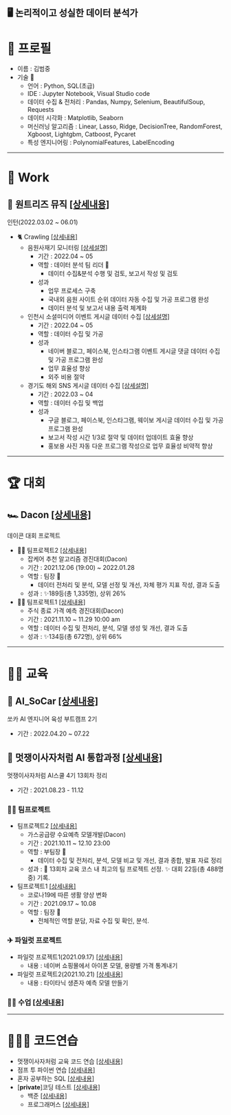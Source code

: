 
## 🖥 논리적이고 성실한 데이터 분석가

# 📃 프로필
+ 이름 : 김범중
+ 기술 🔧
  - 언어 : Python, SQL(초급)
  - IDE : Jupyter Notebook, Visual Studio code
  - 데이터 수집 & 전처리 : Pandas, Numpy, Selenium, BeautifulSoup, Requests
  - 데이터 시각화 : Matplotlib, Seaborn
  - 머신러닝 알고리즘 : Linear, Lasso, Ridge, DecisionTree, RandomForest, Xgboost, Lightgbm, Catboost, Pycaret
  - 특성 엔지니어링 : PolynomialFeatures, LabelEncoding

---
# 💼 Work
## 💼 원트리즈 뮤직 [[상세내용]](https://github.com/kbjung/Wantreez#readme)
인턴(2022.03.02 ~ 06.01)
+ 🐈 Crawling [[상세내용]](https://github.com/kbjung/Wantreez/tree/main/Crawling#readme)
  - 음원사재기 모니터링 [[상세설명]](https://github.com/kbjung/Wantreez/tree/main/Crawling/music#readme)
    - 기간 : 2022.04 ~ 05
    - 역할 : 데이터 분석 팀 리더 📢
      - 데이터 수집&분석 수행 및 검토, 보고서 작성 및 검토
    - 성과
      - 업무 프로세스 구축
      - 국내외 음원 사이트 순위 데이터 자동 수집 및 가공 프로그램 완성
      - 데이터 분석 및 보고서 내용 출력 체계화
  - 인천시 소셜미디어 이벤트 게시글 데이터 수집 [[상세설명]](https://github.com/kbjung/Wantreez/tree/main/Crawling/incheon#readme)
    - 기간 : 2022.04 ~ 05
    - 역할 : 데이터 수집 및 가공
    - 성과
      - 네이버 블로그, 페이스북, 인스타그램 이벤트 게시글 댓글 데이터 수집 및 가공 프로그램 완성
      - 업무 효율성 향상
      - 외주 비용 절약    
  - 경기도 해외 SNS 게시글 데이터 수집 [[상세설명]](https://github.com/kbjung/Wantreez/tree/main/Crawling/gyeonggido#readme)
    - 기간 : 2022.03 ~ 04
    - 역할 : 데이터 수집 및 백업
    - 성과
      - 구글 블로그, 페이스북, 인스타그램, 웨이보 게시글 데이터 수집 및 가공 프로그램 완성
      - 보고서 작성 시간 1/3로 절약 및 데이터 업데이트 효율 향상
      - 홍보용 사진 자동 다운 프로그램 작성으로 업무 효율성 비약적 향상
  
---
# 🏆 대회
## 🏎 Dacon [[상세내용]](https://github.com/kbjung/Dacon#readme)
 데이콘 대회 프로젝트

+ 🤝🏼 팀프로젝트2 [[상세내용]](https://github.com/kbjung/Dacon/tree/main/TP2(잡케어)#readme)
  - 잡케어 추천 알고리즘 경진대회(Dacon)
  - 기간 : 2021.12.06 (19:00) ~ 2022.01.28
  - 역할 : 팀장 📢
    - 데이터 전처리 및 분석, 모델 선정 및 개선, 자체 평가 지표 작성, 결과 도출
  - 성과 : ✨189등(총 1,335명), 상위 26%
+ 🤝🏼 팀프로젝트1 [[상세내용]](https://github.com/kbjung/Dacon/tree/main/TP1#readme)
  - 주식 종료 가격 예측 경진대회(Dacon)
  - 기간 : 2021.11.10 ~ 11.29 10:00 am
  - 역할 : 데이터 수집 및 전처리, 분석, 모델 생성 및 개선, 결과 도출
  - 성과 : ✨134등(총 672명), 상위 66%

---
# 👨‍🏫 교육

## 🚗 AI_SoCar [[상세내용]](https://github.com/kbjung/AI_SoCar#readme)
쏘카 AI 엔지니어 육성 부트캠프 2기
+ 기간 : 2022.04.20 ~ 07.22

## 🦁 멋쟁이사자처럼 AI 통합과정 [[상세내용]](https://github.com/kbjung/LikeLion_13th_DataCourse#readme)
멋쟁이사자처럼 AI스쿨 4기 13회차 정리
+ 기간 : 2021.08.23 - 11.12

### 🤝🏼 팀프로젝트
+ 팀프로젝트2 [[상세내용]](https://github.com/kbjung/LikeLion_13th_DataCourse/tree/main/TP02#readme)
  - 가스공급량 수요예측 모델개발(Dacon)
  - 기간 : 2021.10.11 ~ 12.10 23:00
  - 역할 : 부팀장 📢
    - 데이터 수집 및 전처리, 분석, 모델 비교 및 개선, 결과 종합, 발표 자료 정리
  - 성과 : 🥇 13회차 교육 코스 내 최고의 팀 프로젝트 선정. ✨ 대회 22등(총 488명 중) 기록.
+ 팀프로젝트1 [[상세내용]](https://github.com/kbjung/LikeLion_13th_DataCourse/tree/main/TP01#readme)
  - 코로나19에 따른 생활 양상 변화
  - 기간 : 2021.09.17 ~ 10.08
  - 역할 : 팀장 📢
    - 전체적인 역할 분담, 자료 수집 및 확인, 분석.

### ✈ 파일럿 프로젝트
+ 파일럿 프로젝트1(2021.09.17) [[상세내용]](https://github.com/kbjung/LikeLion_13th_DataCourse/tree/main/codeclass/03_crawling/2021.09.14(pilot_project)#readme)
  - 내용 : 네이버 쇼핑몰에서 아이폰 모델, 용량별 가격 통계내기
+ 파일럿 프로젝트2(2021.10.21) [[상세내용]](https://github.com/kbjung/LikeLion_13th_DataCourse/tree/main/codeclass/05_merchine_learning/2021.10.20(pilot_project)#readme)
  - 내용 : 타이타닉 생존자 예측 모델 만들기
### ✍🏼 수업 [[상세내용]](https://github.com/kbjung/LikeLion_13th_DataCourse/tree/main/codeclass#readme)

---

# 🤹🏼‍♂️ 코드연습
+ 멋쟁이사자처럼 교육 코드 연습 [[상세내용]](https://github.com/kbjung/LikeLion_13th_DataCourse/tree/main/practice#readme)
+ 점프 투 파이썬 연습 [[상세내용]](https://github.com/kbjung/Jump_to_Python#readme)
+ 혼자 공부하는 SQL [[상세내용]](https://github.com/kbjung/SQL/tree/main/MySQL)
+ [**private**]코딩 테스트 [[상세내용]](https://github.com/kbjung/coding_test#readme)
  - 백준 [[상세내용]](https://github.com/kbjung/coding_test/tree/main/baekjoon#readme)
  - 프로그래머스 [[상세내용]](https://github.com/kbjung/coding_test/tree/main/programmers#readme)

